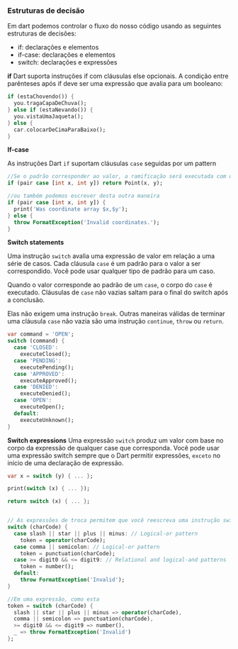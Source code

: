 
### Estruturas de decisão

Em dart podemos controlar o fluxo do nosso código usando as seguintes estruturas de decisões:
- if: declarações e elementos
- if-case: declarações e elementos
- switch: declarações e expressões

**if**
Dart suporta instruções if com cláusulas else opcionais. A condição entre parênteses após if deve ser uma expressão que avalia para um booleano:

```dart
if (estaChovendo()) {
  you.tragaCapaDeChuva();
} else if (estaNevando()) {
  you.vistaUmaJaqueta();
} else {
  car.colocarDeCimaParaBaixo();
}
```

**If-case**

As instruções Dart `if` suportam cláusulas `case` seguidas por um pattern

```dart
//Se o padrão corresponder ao valor, a ramificação será executada com quaisquer variáveis ​​que o padrão definir no escopo.
if (pair case [int x, int y]) return Point(x, y);

//ou também podemos escrever desta outra maneira
if (pair case [int x, int y]) {
  print('Was coordinate array $x,$y');
} else {
  throw FormatException('Invalid coordinates.');
}
```

**Switch statements**

Uma instrução `switch` avalia uma expressão de valor em relação a uma série de casos. Cada cláusula `case` é um padrão para o valor a ser correspondido. Você pode usar qualquer tipo de padrão para um caso.

Quando o valor corresponde ao padrão de um `case`, o corpo do `case` é executado. Cláusulas de `case` não vazias saltam para o final do switch após a conclusão.

Elas não exigem uma instrução `break`. Outras maneiras válidas de terminar uma cláusula `case` não vazia são uma instrução `continue`, `throw` ou `return`.

```dart
var command = 'OPEN';
switch (command) {
  case 'CLOSED':
    executeClosed();
  case 'PENDING':
    executePending();
  case 'APPROVED':
    executeApproved();
  case 'DENIED':
    executeDenied();
  case 'OPEN':
    executeOpen();
  default:
    executeUnknown();
}
```

**Switch expressions**
Uma expressão `switch` produz um valor com base no corpo da expressão de qualquer case que corresponda. Você pode usar uma expressão switch sempre que o Dart permitir expressões, `exceto` no início de uma declaração de expressão.

```dart
var x = switch (y) { ... };

print(switch (x) { ... });

return switch (x) { ... };


// As expressões de troca permitem que você reescreva uma instrução switch como esta
switch (charCode) {
  case slash || star || plus || minus: // Logical-or pattern
    token = operator(charCode);
  case comma || semicolon: // Logical-or pattern
    token = punctuation(charCode);
  case >= digit0 && <= digit9: // Relational and logical-and patterns
    token = number();
  default:
    throw FormatException('Invalid');
}

//Em uma expressão, como esta
token = switch (charCode) {
  slash || star || plus || minus => operator(charCode),
  comma || semicolon => punctuation(charCode),
  >= digit0 && <= digit9 => number(),
  _ => throw FormatException('Invalid')
};
```